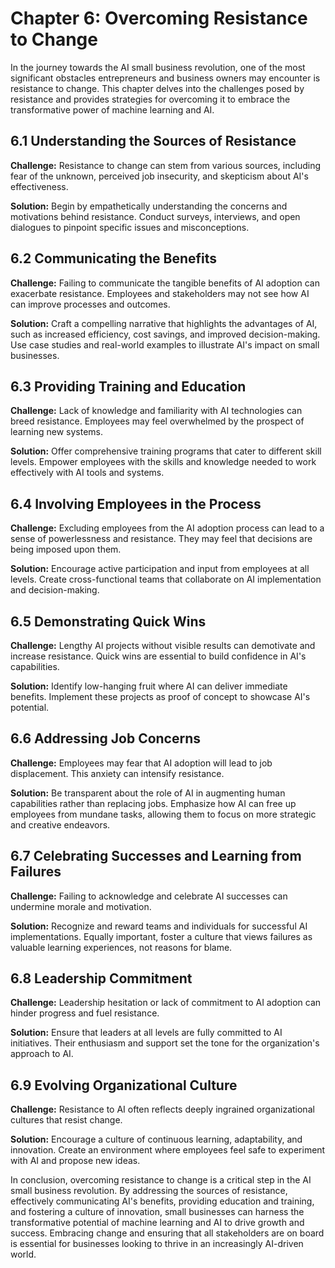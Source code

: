 Chapter 6: Overcoming Resistance to Change
==========================================

In the journey towards the AI small business revolution, one of the most significant obstacles entrepreneurs and business owners may encounter is resistance to change. This chapter delves into the challenges posed by resistance and provides strategies for overcoming it to embrace the transformative power of machine learning and AI.

6.1 Understanding the Sources of Resistance
-------------------------------------------

**Challenge:** Resistance to change can stem from various sources, including fear of the unknown, perceived job insecurity, and skepticism about AI's effectiveness.

**Solution:** Begin by empathetically understanding the concerns and motivations behind resistance. Conduct surveys, interviews, and open dialogues to pinpoint specific issues and misconceptions.

6.2 Communicating the Benefits
------------------------------

**Challenge:** Failing to communicate the tangible benefits of AI adoption can exacerbate resistance. Employees and stakeholders may not see how AI can improve processes and outcomes.

**Solution:** Craft a compelling narrative that highlights the advantages of AI, such as increased efficiency, cost savings, and improved decision-making. Use case studies and real-world examples to illustrate AI's impact on small businesses.

6.3 Providing Training and Education
------------------------------------

**Challenge:** Lack of knowledge and familiarity with AI technologies can breed resistance. Employees may feel overwhelmed by the prospect of learning new systems.

**Solution:** Offer comprehensive training programs that cater to different skill levels. Empower employees with the skills and knowledge needed to work effectively with AI tools and systems.

6.4 Involving Employees in the Process
--------------------------------------

**Challenge:** Excluding employees from the AI adoption process can lead to a sense of powerlessness and resistance. They may feel that decisions are being imposed upon them.

**Solution:** Encourage active participation and input from employees at all levels. Create cross-functional teams that collaborate on AI implementation and decision-making.

6.5 Demonstrating Quick Wins
----------------------------

**Challenge:** Lengthy AI projects without visible results can demotivate and increase resistance. Quick wins are essential to build confidence in AI's capabilities.

**Solution:** Identify low-hanging fruit where AI can deliver immediate benefits. Implement these projects as proof of concept to showcase AI's potential.

6.6 Addressing Job Concerns
---------------------------

**Challenge:** Employees may fear that AI adoption will lead to job displacement. This anxiety can intensify resistance.

**Solution:** Be transparent about the role of AI in augmenting human capabilities rather than replacing jobs. Emphasize how AI can free up employees from mundane tasks, allowing them to focus on more strategic and creative endeavors.

6.7 Celebrating Successes and Learning from Failures
----------------------------------------------------

**Challenge:** Failing to acknowledge and celebrate AI successes can undermine morale and motivation.

**Solution:** Recognize and reward teams and individuals for successful AI implementations. Equally important, foster a culture that views failures as valuable learning experiences, not reasons for blame.

6.8 Leadership Commitment
-------------------------

**Challenge:** Leadership hesitation or lack of commitment to AI adoption can hinder progress and fuel resistance.

**Solution:** Ensure that leaders at all levels are fully committed to AI initiatives. Their enthusiasm and support set the tone for the organization's approach to AI.

6.9 Evolving Organizational Culture
-----------------------------------

**Challenge:** Resistance to AI often reflects deeply ingrained organizational cultures that resist change.

**Solution:** Encourage a culture of continuous learning, adaptability, and innovation. Create an environment where employees feel safe to experiment with AI and propose new ideas.

In conclusion, overcoming resistance to change is a critical step in the AI small business revolution. By addressing the sources of resistance, effectively communicating AI's benefits, providing education and training, and fostering a culture of innovation, small businesses can harness the transformative potential of machine learning and AI to drive growth and success. Embracing change and ensuring that all stakeholders are on board is essential for businesses looking to thrive in an increasingly AI-driven world.

